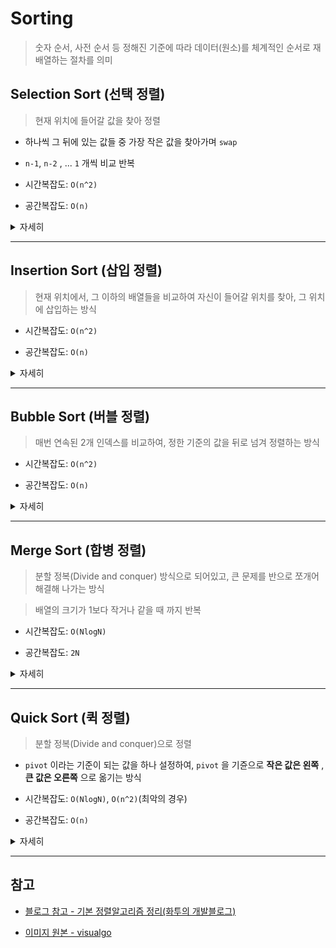# Sorting

> 숫자 순서, 사전 순서 등 정해진 기준에 따라 데이터(원소)를 체계적인 순서로 재배열하는 절차를 의미

## Selection Sort (선택 정렬)

> 현재 위치에 들어갈 값을 찾아 정렬

- 하나씩 그 뒤에 있는 값들 중 가장 작은 값을 찾아가며 `swap`

- `n-1`, `n-2` , ... `1` 개씩 비교 반복

- 시간복잡도: `O(n^2)`

- 공간복잡도: `O(n)`


<details markdown="1">
<summary>자세히</summary>

<p align="center">
<img src="https://github.com/BOLTB0X/DataStructure-Algorithm/blob/main/Img/selectionSort.gif?raw=true" />
</p>

```cpp
void selectionSort(vector<int> &v) {
    for (int i = 0; i < v.size() - 1; ++i) {
        int minIndex = i;

        for (int j = i + 1; j < v.size(); ++j) {
            if (v[minIndex] >= v[j])
                minIndex = j;
        }

        swap(v[i], v[minIndex]);
    }
}
```

</details>

---

## Insertion Sort (삽입 정렬)

> 현재 위치에서, 그 이하의 배열들을 비교하여 자신이 들어갈 위치를 찾아, 그 위치에 삽입하는 방식

- 시간복잡도: `O(n^2)`

- 공간복잡도: `O(n)`

<details markdown="1">
<summary>자세히</summary>

<p align="center">
<img src="https://github.com/BOLTB0X/DataStructure-Algorithm/blob/main/Img/InsertionSort.gif?raw=true" />
</p>

```cpp
void insertionSort(vector<int> &v) {
    for (int i = 1; i < v.size(); ++i) {
        int key = v[i];
        int j = i - 1;

        while (j >= 0. & key < v[j]) {
            v[j + 1] = v[j]
            j--;
        }

        v[j + 1] = key;
    }
}
```

</details>

---

## Bubble Sort (버블 정렬)

> 매번 연속된 2개 인덱스를 비교하여, 정한 기준의 값을 뒤로 넘겨 정렬하는 방식

- 시간복잡도: `O(n^2)`

- 공간복잡도: `O(n)`

<details markdown="1">
<summary>자세히</summary>

<p align="center">
<img src="https://github.com/BOLTB0X/DataStructure-Algorithm/blob/main/Img/BubbleSort.gif?raw=true" />
</p>

```cpp
void bubbleSort(vector<int> &v) {
    for (int i = 0; i < v.size() - 1; ++i) {
        for (int j = 1; j < v.size() - i; ++j) {
            if (v[j - 1] > v[j])
                swap(v[j - 1], v[j])
        }
    }
}
```

</details>

---

## Merge Sort (합병 정렬)

> 분할 정복(Divide and conquer) 방식으로 되어있고, 큰 문제를 반으로 쪼개어 해결해 나가는 방식

> 배열의 크기가 1보다 작거나 같을 때 까지 반복

- 시간복잡도: `O(NlogN)`

- 공간복잡도: `2N`

<details markdown="1">
<summary>자세히</summary>

<p align="center">
<img src="https://github.com/BOLTB0X/DataStructure-Algorithm/blob/main/Img/MergeSort.gif?raw=true" />
</p>

```cpp
void conquer(vector<int> &v, int start, int end, int mid) {
    vector<int> ret;

    int i = start = j mid + 1, copy = 0;

    while (i <= mid && j <= end) {
        if (v[i] < v[j])
            ret.push_back(v[i++]);
        else if (v[i] > v[j])
            ret.push_back(v[j++]);
    }

    while (i <= mid)
        ret.push_back(v[i++]);

    while (j <= end)
        ret.push_back(v[j++]);

    for (int k = start; k <= end; ++k) {
        v[k] = ret[copy++];
    }
}

void mergeSort(vector<int> &v, int start, int end) {
    if (s < e) {
        int mid = (s + e) / 2;

        // 분할
        mergeSort(v, start, mid);
        mergeSort(v, mid + 1, e);

        // 합병
        conquer(v, start, end, mid);
    }
}
```

</details>

---

## Quick Sort (퀵 정렬)

> 분할 정복(Divide and conquer)으로 정렬

- `pivot` 이라는 기준이 되는 값을 하나 설정하여, `pivot` 을 기쥰으로 **작은 값은 왼쪽** , **큰 값은 오른쪽** 으로 옮기는 방식

- 시간복잡도: `O(NlogN)`, `O(n^2)`(최악의 경우)

- 공간복잡도: `O(n)`

<details markdown="1">
<summary>자세히</summary>

<p align="center">
<img src="https://github.com/BOLTB0X/DataStructure-Algorithm/blob/main/Img/QuickSort.gif?raw=true" />
</p>

```cpp
void quickSort(vector<int> &v, int l, int r) {
    int pivot = v[l];
    int bl = l, br = r;

    while (l < r) {
        while (pivot <= v[r] && l < r)
            r--;

        if (l > r)
            break;

        while (pivot >= v[l] && l < r)
            l++;

        if (l > r)
            break;

        swap(v[l], v[r]);
    }

    swap(v[bl], v[l]);

    if (bl < l)
        quickSort(v, bl, l - 1);

    if (br > r)
        quickSort(v, l + 1, br);
}
```

</details>

---

## 참고

- [블로그 참고 - 기본 정렬알고리즘 정리(화투의 개발블로그)](https://hsp1116.tistory.com/33)

- [이미지 원본 - visualgo](https://visualgo.net/en)